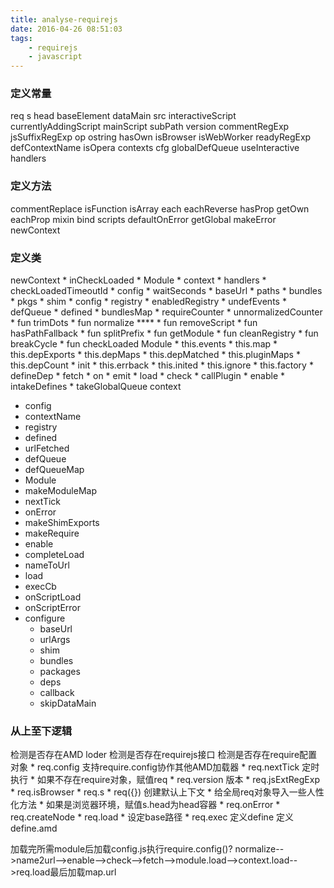 ```yaml
---
title: analyse-requirejs
date: 2016-04-26 08:51:03
tags: 
	- requirejs
	- javascript
---
```

### 定义常量 ###
req
s
head
baseElement
dataMain
src
interactiveScript
currentlyAddingScript
mainScript
subPath
version
commentRegExp
jsSuffixRegExp
op
ostring
hasOwn
isBrowser
isWebWorker
readyRegExp
defContextName
isOpera
contexts
cfg
globalDefQueue
useInteractive
handlers
<!-- more -->
### 定义方法 ###
commentReplace
isFunction
isArray
each
eachReverse
hasProp
getOwn
eachProp
mixin
bind
scripts
defaultOnError
getGlobal
makeError
newContext
### 定义类 ###
newContext
	* inCheckLoaded
	* Module
	* context
	* handlers
	* checkLoadedTimeoutId
	* config
		* waitSeconds
		* baseUrl
		* paths
		* bundles
		* pkgs
		* shim
		* config
	* registry
	* enabledRegistry
	* undefEvents
	* defQueue
	* defined
	* bundlesMap
	* requireCounter
	* unnormalizedCounter
	* fun trimDots
	* fun normalize ****
	* fun removeScript
	* fun hasPathFallback
	* fun splitPrefix
	* fun getModule
	* fun cleanRegistry
	* fun breakCycle
	* fun checkLoaded
Module
	* this.events
	* this.map
	* this.depExports
	* this.depMaps
	* this.depMatched
	* this.pluginMaps
	* this.depCount
	* init
		* this.errback
		* this.inited
		* this.ignore
		* this.factory
	* defineDep
	* fetch
	* on
	* emit
	* load
	* check
	* callPlugin
	* enable
	* intakeDefines
	* takeGlobalQueue
context
 * config
 * contextName
 * registry
 * defined
 * urlFetched
 * defQueue
 * defQueueMap
 * Module
 * makeModuleMap
 * nextTick
 * onError
 * makeShimExports
 * makeRequire
 * enable
 * completeLoad
 * nameToUrl
 * load
 * execCb
 * onScriptLoad
 * onScriptError
 * configure
 	* baseUrl
 	* urlArgs
 	* shim
 	* bundles
 	* packages
 	* deps
 	* callback
 	* skipDataMain
### 从上至下逻辑 ###
检测是否存在AMD loder
检测是否存在requirejs接口
检测是否存在require配置对象
	* req.config 支持require.config协作其他AMD加载器
	* req.nextTick 定时执行
	* 如果不存在require对象，赋值req
	* req.version 版本
	* req.jsExtRegExp
	* req.isBrowser
	* req.s
	* req({}) 创建默认上下文
	* 给全局req对象导入一些人性化方法
	* 如果是浏览器环境，赋值s.head为head容器
	* req.onError
	* req.createNode
	* req.load
	* 设定base路径
	* req.exec
定义define
定义define.amd

加载完所需module后加载config.js执行require.config()?
normalize-->name2url-->enable-->check-->fetch-->module.load-->context.load-->req.load最后加载map.url
